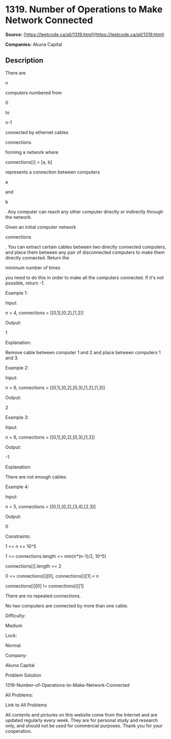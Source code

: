 # 1319. Number of Operations to Make Network Connected

**Source:** [https://leetcode.ca/all/1319.html](https://leetcode.ca/all/1319.html)

**Companies:** Akuna Capital

## Description

There are

n

computers numbered from

0

to

n-1

connected
            by ethernet cables

connections

forming a network where

connections[i]
                = [a, b]

represents a connection between computers

a

and

b

.
            Any computer can reach any other computer directly or indirectly through the
            network.

Given an initial computer network

connections

. You can extract certain
                cables between two directly connected computers, and place them between any pair of
                disconnected computers to make them directly connected. Return the

minimum
                    number of times

you need to do this in order to make all the computers
                connected. If it's not possible, return -1.

Example 1:

Input:

n = 4, connections = [[0,1],[0,2],[1,2]]

Output:

1

Explanation:

Remove cable between computer 1 and 2 and place between computers 1 and 3.

Example 2:

Input:

n = 6, connections = [[0,1],[0,2],[0,3],[1,2],[1,3]]

Output:

2

Example 3:

Input:

n = 6, connections = [[0,1],[0,2],[0,3],[1,2]]

Output:

-1

Explanation:

There are not enough cables.

Example 4:

Input:

n = 5, connections = [[0,1],[0,2],[3,4],[2,3]]

Output:

0

Constraints:

1 <= n <= 10^5

1 <= connections.length <= min(n*(n-1)/2, 10^5)

connections[i].length == 2

0 <= connections[i][0], connections[i][1] < n

connections[i][0] != connections[i][1]

There are no repeated connections.

No two computers are connected by more than one cable.

Difficulty:

Medium

Lock:

Normal

Company:

Akuna Capital

Problem Solution

1319-Number-of-Operations-to-Make-Network-Connected

All Problems:

Link to All Problems

All contents and pictures on this website come from the Internet and are updated regularly every week. They are for personal study and research only, and should not be used for commercial purposes. Thank you for your cooperation.

